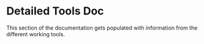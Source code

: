 # Detailed Tools Doc

This section of the documentation gets populated with information from the different working tools. 
